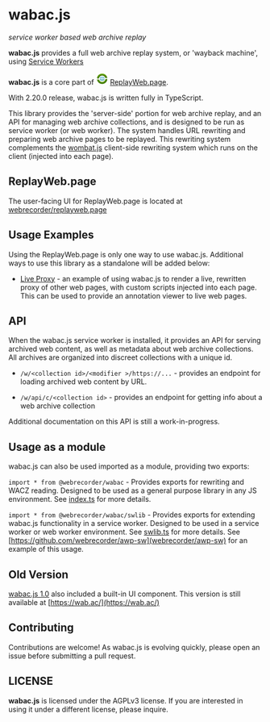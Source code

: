 # wabac.js

_service worker based web archive replay_

**wabac.js** provides a full web archive replay system, or 'wayback machine', using
[Service Workers](https://developer.mozilla.org/en-US/docs/Web/API/Service_Worker_API/Using_Service_Workers)

**wabac.js** is a core part of <img src="https://raw.githubusercontent.com/webrecorder/replayweb.page/refs/heads/main/favicons/icon-192.png" width="24" height="24"> [ReplayWeb.page](https://replayweb.page).

With 2.20.0 release, wabac.js is written fully in TypeScript.

This library provides the 'server-side' portion for web archive replay, and an API for managing web archive collections,
and is designed to be run as service worker (or web worker). The system handles URL rewriting and preparing web archive
pages to be replayed. This rewriting system complements the [wombat.js](https://github.com/webrecorder/wombat)
client-side rewriting system which runs on the client (injected into each page).

## ReplayWeb.page

The user-facing UI for ReplayWeb.page is located at [webrecorder/replayweb.page](https://github.com/webrecorder/replayweb.page)

## Usage Examples

Using the ReplayWeb.page is only one way to use wabac.js. Additional ways to use this library as a standalone will be added below:

- [Live Proxy](./examples/live-proxy) - an example of using wabac.js to render a live, rewritten proxy of other web pages, with custom scripts injected into each page. This can be used to provide an annotation viewer to live web pages.

## API

When the wabac.js service worker is installed, it provides an API for serving archived web content, as well as metadata about web archive collections.
All archives are organized into discreet collections with a unique id.

- `/w/<collection id>/<modifier >/https://...` - provides an endpoint for loading archived web content by URL.

- `/w/api/c/<collection id>` - provides an endpoint for getting info about a web archive collection

Additional documentation on this API is still a work-in-progress.


## Usage as a module

wabac.js can also be used imported as a module, providing two exports:

`import * from @webrecorder/wabac` - Provides exports for rewriting and WACZ reading. Designed to be used as a general purpose library in any JS environment. See [index.ts](src/index.ts) for more details.

`import * from @webrecorder/wabac/swlib` - Provides exports for extending wabac.js functionality in a service worker. Designed to be used in a service worker or web worker environment. See [swlib.ts](src/swlib.ts) for more details. See [https://github.com/webrecorder/awp-sw](webrecorder/awp-sw) for an example of this usage.



## Old Version

[wabac.js 1.0](https://github.com/webrecorder/wabac.js-1.0) also included a built-in UI component. This version is still available at [https://wab.ac/](https://wab.ac/)

## Contributing

Contributions are welcome! As wabac.js is evolving quickly, please open an issue before submitting a pull request.

## LICENSE

**wabac.js** is licensed under the AGPLv3 license. If you are interested in using it under a different license, please inquire.
